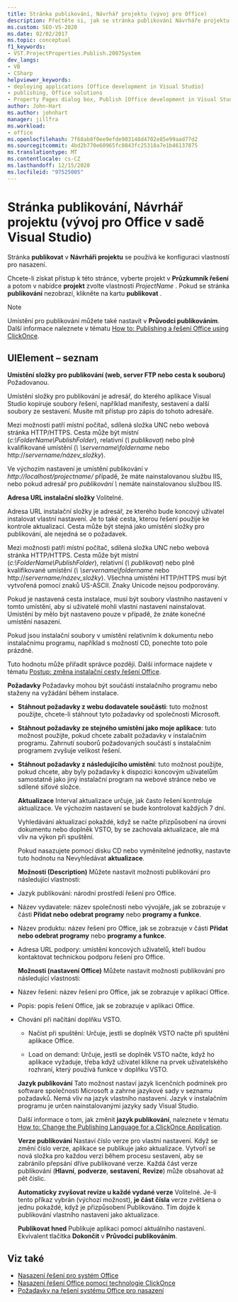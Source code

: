 ```yaml
---
title: Stránka publikování, Návrhář projektu (vývoj pro Office)
description: Přečtěte si, jak se stránka publikování Návrháře projektu v aplikaci Visual Studio používá ke konfiguraci vlastností pro nasazení.
ms.custom: SEO-VS-2020
ms.date: 02/02/2017
ms.topic: conceptual
f1_keywords:
- VST.ProjectProperties.Publish.2007System
dev_langs:
- VB
- CSharp
helpviewer_keywords:
- deploying applications [Office development in Visual Studio]
- publishing, Office solutions
- Property Pages dialog box, Publish [Office development in Visual Studio]
author: John-Hart
ms.author: johnhart
manager: jillfra
ms.workload:
- office
ms.openlocfilehash: 7f68ab8f0ee9efde903148d4702e85e99aad77d2
ms.sourcegitcommit: 4bd2b770e60965fc0843fc25318a7e1b46137875
ms.translationtype: MT
ms.contentlocale: cs-CZ
ms.lasthandoff: 12/15/2020
ms.locfileid: "97525005"
---
```

# <a name="publish-page-project-designer-office-development-in-visual-studio"></a>Stránka publikování, Návrhář projektu (vývoj pro Office v sadě Visual Studio)
  Stránka **publikovat** v **Návrháři projektu** se používá ke konfiguraci vlastností pro nasazení.

 Chcete-li získat přístup k této stránce, vyberte projekt v **Průzkumník řešení** a potom v nabídce **projekt** zvolte vlastnosti *ProjectName* . Pokud se stránka **publikování** nezobrazí, klikněte na kartu **publikovat** .

> [!NOTE]
> Umístění pro publikování můžete také nastavit v **Průvodci publikováním**. Další informace naleznete v tématu [How to: Publishing a řešení Office using ClickOnce](/previous-versions/bb386095(v=vs.110)).

## <a name="uielement-list"></a>UIElement – seznam
 **Umístění složky pro publikování (web, server FTP nebo cesta k souboru)** Požadovanou.

 Umístění složky pro publikování je adresář, do kterého aplikace Visual Studio kopíruje soubory řešení, například manifesty, sestavení a další soubory ze sestavení. Musíte mít přístup pro zápis do tohoto adresáře.

 Mezi možnosti patří místní počítač, sdílená složka UNC nebo webová stránka HTTP/HTTPS. Cesta může být místní (*c:\FolderName\PublishFolder*), relativní (*\\ publikovat*) nebo plně kvalifikované umístění (*\\ \servername\foldername* nebo http://<em>servername/název_složky</em>).

 Ve výchozím nastavení je umístění publikování v *http://localhost/projectname/* případě, že máte nainstalovanou službu IIS, nebo pokud adresář pro *publikování \\* nemáte nainstalovanou službou IIS.

 **Adresa URL instalační složky** Volitelné.

 Adresa URL instalační složky je adresář, ze kterého bude koncový uživatel instalovat vlastní nastavení. Je to také cesta, kterou řešení použije ke kontrole aktualizací. Cesta může být stejná jako umístění složky pro publikování, ale nejedná se o požadavek.

 Mezi možnosti patří místní počítač, sdílená složka UNC nebo webová stránka HTTP/HTTPS. Cesta může být místní (*c:\FolderName\PublishFolder*), relativní (*\\ publikovat*) nebo plně kvalifikované umístění (*\\ \servername\foldername* nebo http://<em>servername/název_složky</em>). Všechna umístění HTTP/HTTPS musí být vytvořená pomocí znaků US-ASCII. Znaky Unicode nejsou podporovány.

 Pokud je nastavená cesta instalace, musí být soubory vlastního nastavení v tomto umístění, aby si uživatelé mohli vlastní nastavení nainstalovat. Umístění by mělo být nastaveno pouze v případě, že znáte konečné umístění nasazení.

 Pokud jsou instalační soubory v umístění relativním k dokumentu nebo instalačnímu programu, například s možností CD, ponechte toto pole prázdné.

 Tuto hodnotu může přiřadit správce později. Další informace najdete v tématu [Postup: změna instalační cesty řešení Office](/previous-versions/bb608626(v=vs.110)).

 **Požadavky** Požadavky mohou být součástí instalačního programu nebo staženy na vyžádání během instalace.

- **Stáhnout požadavky z webu dodavatele součásti**: tuto možnost použijte, chcete-li stáhnout tyto požadavky od společnosti Microsoft.

- **Stáhnout požadavky ze stejného umístění jako moje aplikace**: tuto možnost použijte, pokud chcete zabalit požadavky v instalačním programu. Zahrnutí souborů požadovaných součástí s instalačním programem zvyšuje velikost řešení.

- **Stáhnout požadavky z následujícího umístění**: tuto možnost použijte, pokud chcete, aby byly požadavky k dispozici koncovým uživatelům samostatně jako jiný instalační program na webové stránce nebo ve sdílené síťové složce.

  **Aktualizace** Interval aktualizace určuje, jak často řešení kontroluje aktualizace. Ve výchozím nastavení se bude kontrolovat každých 7 dní.

  Vyhledávání aktualizací pokaždé, když se načte přizpůsobení na úrovni dokumentu nebo doplněk VSTO, by se zachovala aktualizace, ale má vliv na výkon při spuštění.

  Pokud nasazujete pomocí disku CD nebo vyměnitelné jednotky, nastavte tuto hodnotu na Nevyhledávat **aktualizace**.

  **Možnosti (Description)** Můžete nastavit možnosti publikování pro následující vlastnosti:

- Jazyk publikování: národní prostředí řešení pro Office.

- Název vydavatele: název společnosti nebo vývojáře, jak se zobrazuje v části **Přidat nebo odebrat programy** nebo **programy a funkce**.

- Název produktu: název řešení pro Office, jak se zobrazuje v části **Přidat nebo odebrat programy** nebo **programy a funkce**.

- Adresa URL podpory: umístění koncových uživatelů, kteří budou kontaktovat technickou podporu řešení pro Office.

  **Možnosti (nastavení Office)** Můžete nastavit možnosti publikování pro následující vlastnosti:

- Název řešení: název řešení pro Office, jak se zobrazuje v aplikaci Office.

- Popis: popis řešení Office, jak se zobrazuje v aplikaci Office.

- Chování při načítání doplňku VSTO.

  - Načíst při spuštění: Určuje, jestli se doplněk VSTO načte při spuštění aplikace Office.

  - Load on demand: Určuje, jestli se doplněk VSTO načte, když ho aplikace vyžaduje, třeba když uživatel klikne na prvek uživatelského rozhraní, který používá funkce v doplňku VSTO.

  **Jazyk publikování** Tato možnost nastaví jazyk licenčních podmínek pro software společnosti Microsoft a zahrne jazykové sady v seznamu požadavků. Nemá vliv na jazyk vlastního nastavení. Jazyk v instalačním programu je určen nainstalovanými jazyky sady Visual Studio.

  Další informace o tom, jak změnit **jazyk publikování**, naleznete v tématu [How to: Change the Publishing Language for a ClickOnce Application](../deployment/how-to-change-the-publish-language-for-a-clickonce-application.md).

  **Verze publikování** Nastaví číslo verze pro vlastní nastavení. Když se změní číslo verze, aplikace se publikuje jako aktualizace. Vytvoří se nová složka pro každou verzi během procesu sestavení, aby se zabránilo přepsání dříve publikované verze. Každá část verze publikování (**Hlavní**, **podverze**, **sestavení**, **Revize**) může obsahovat až pět číslic.

  **Automaticky zvyšovat revize u každé vydané verze** Volitelné. Je-li tento příkaz vybrán (výchozí možnost), **je část čísla** verze zvětšena o jednu pokaždé, když je přizpůsobení Publikováno. Tím dojde k publikování vlastního nastavení jako aktualizace.

  **Publikovat hned** Publikuje aplikaci pomocí aktuálního nastavení. Ekvivalent tlačítka **Dokončit** v **Průvodci publikováním**.

## <a name="see-also"></a>Viz také

- [Nasazení řešení pro systém Office](../vsto/deploying-an-office-solution.md)
- [Nasazení řešení Office pomocí technologie ClickOnce](../vsto/deploying-an-office-solution-by-using-clickonce.md)
- [Požadavky na řešení systému Office pro nasazení](/previous-versions/bb608617(v=vs.110))
